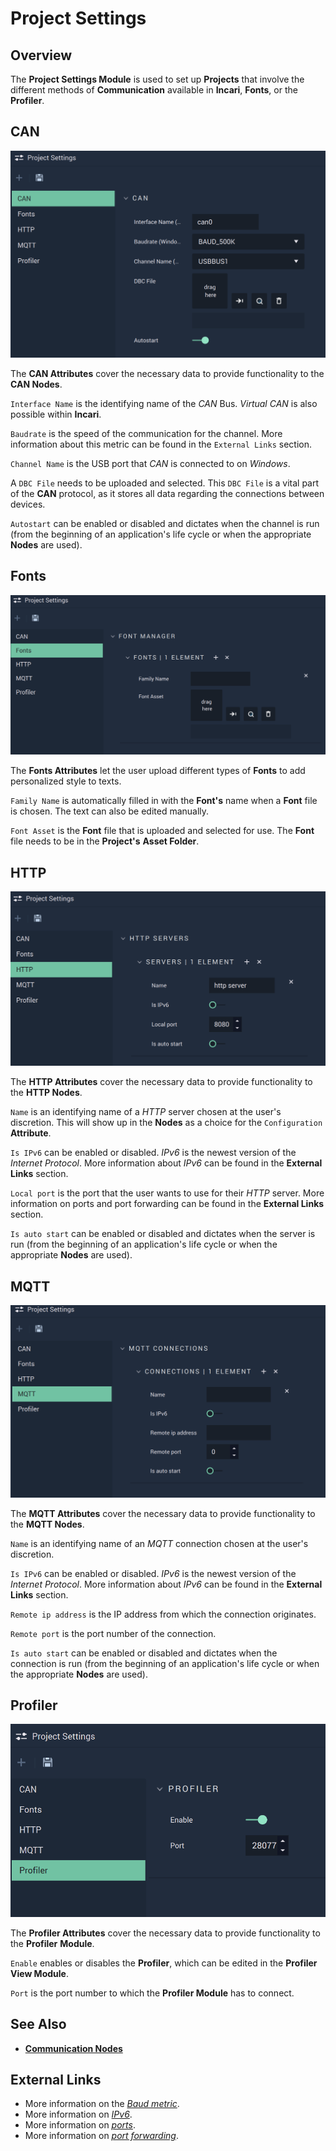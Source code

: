 # Project Settings

## Overview

The **Project Settings Module** is used to set up **Projects** that involve the different methods of **Communication** available in **Incari**, **Fonts**, or the **Profiler**.

## CAN

![The Project Settings CAN Attributes.](../.gitbook/assets/projectsettingscan.png)

The **CAN Attributes** cover the necessary data to provide functionality to the **CAN Nodes**.

`Interface Name` is the identifying name of the _CAN_ Bus. _Virtual CAN_ is also possible within **Incari**.

`Baudrate` is the speed of the communication for the channel. More information about this metric can be found in the `External Links` section.

`Channel Name` is the USB port that _CAN_ is connected to on _Windows_.

A `DBC File` needs to be uploaded and selected. This `DBC File` is a vital part of the **CAN** protocol, as it stores all data regarding the connections between devices.

`Autostart` can be enabled or disabled and dictates when the channel is run \(from the beginning of an application's life cycle or when the appropriate **Nodes** are used\).

## Fonts

![The Project Settings Fonts Attributes.](../.gitbook/assets/projectsettingsfonts.png)

The **Fonts Attributes** let the user upload different types of **Fonts** to add personalized style to texts.

`Family Name` is automatically filled in with the **Font's** name when a **Font** file is chosen. The text can also be edited manually.

`Font Asset` is the **Font** file that is uploaded and selected for use. The **Font** file needs to be in the **Project's** **Asset Folder**.

## HTTP

![The Project Settings HTTP Attributes.](../.gitbook/assets/projectsettingshttp.png)

The **HTTP Attributes** cover the necessary data to provide functionality to the **HTTP Nodes**.

`Name` is an identifying name of a _HTTP_ server chosen at the user's discretion. This will show up in the **Nodes** as a choice for the `Configuration` **Attribute**.

`Is IPv6` can be enabled or disabled. _IPv6_ is the newest version of the _Internet Protocol_. More information about _IPv6_ can be found in the **External Links** section.

`Local port` is the port that the user wants to use for their _HTTP_ server. More information on ports and port forwarding can be found in the **External Links** section.

`Is auto start` can be enabled or disabled and dictates when the server is run \(from the beginning of an application's life cycle or when the appropriate **Nodes** are used\).

## MQTT

![The Project Settings MQTT Attributes.](../.gitbook/assets/projectsettingsmqtt.png)

The **MQTT Attributes** cover the necessary data to provide functionality to the **MQTT Nodes**.

`Name` is an identifying name of an _MQTT_ connection chosen at the user's discretion.

`Is IPv6` can be enabled or disabled. _IPv6_ is the newest version of the _Internet Protocol_. More information about _IPv6_ can be found in the **External Links** section.

`Remote ip address` is the IP address from which the connection originates.

`Remote port` is the port number of the connection.

`Is auto start` can be enabled or disabled and dictates when the connection is run \(from the beginning of an application's life cycle or when the appropriate **Nodes** are used\).

## Profiler

![The Project Settings Profiler Attributes.](../.gitbook/assets/projectsettingsprofiler.png)

The **Profiler Attributes** cover the necessary data to provide functionality to the **Profiler** **Module**.

`Enable` enables or disables the **Profiler**, which can be edited in the **Profiler View Module**.

`Port` is the port number to which the **Profiler Module** has to connect.

## See Also

* [**Communication Nodes**](../toolbox/communication/)

## External Links

* More information on the [_Baud metric_](https://en.wikipedia.org/wiki/Baud).
* More information on [_IPv6_](https://en.wikipedia.org/wiki/IPv6).
* More information on [_ports_](https://en.wikipedia.org/wiki/Port_%28computer_networking%29).
* More information on [_port forwarding_](https://en.wikipedia.org/wiki/Port_forwarding).

